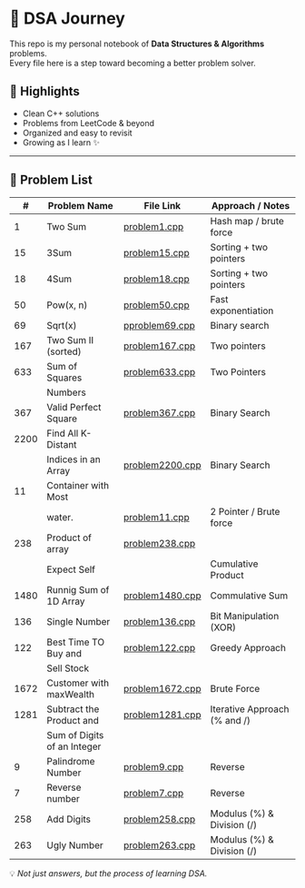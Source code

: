 # 🚀 DSA Journey

This repo is my personal notebook of **Data Structures & Algorithms** problems.  
Every file here is a step toward becoming a better problem solver.

## 🔑 Highlights
- Clean C++ solutions
- Problems from LeetCode & beyond
- Organized and easy to revisit
- Growing as I learn ✨

---
## 📌 Problem List

| #    | Problem Name                | File Link                             | Approach / Notes             |
|------|-----------------------------|---------------------------------------|------------------------------|
| 1    | Two Sum                     | [problem1.cpp](./problem1.cpp)        | Hash map / brute force       |
| 15   | 3Sum                        | [problem15.cpp](./problem15.cpp)      | Sorting + two pointers       |
| 18   | 4Sum                        | [problem18.cpp](./problem18.cpp)      | Sorting + two pointers       |
| 50   | Pow(x, n)                   | [problem50.cpp](./problem50.cpp)      | Fast exponentiation          |
| 69   | Sqrt(x)                     | [pproblem69.cpp](./pproblem69.cpp)    | Binary search                |
| 167  | Two Sum II (sorted)         | [problem167.cpp](./problem167.cpp)    | Two pointers                 |
| 633  | Sum of Squares              | [problem633.cpp](./problem633.cpp)    | Two Pointers                 |
|      | Numbers                     |                                       |                              |
| 367  | Valid Perfect Square        | [problem367.cpp](./problem6367.cpp)   | Binary Search                |
| 2200 | Find All K-Distant          |                                       |                              |
|      | Indices in an Array         | [problem2200.cpp](./problem22000.cpp) | Binary Search                |
| 11   | Container with Most         |                                       |                              |
|      | water.                      | [problem11.cpp](./problem11.cpp)      | 2 Pointer / Brute force      |
| 238  | Product of array            | [problem238.cpp](./problem238.cpp)    |                              |
|      | Expect Self                 |                                       | Cumulative Product           |
| 1480 | Runnig Sum of 1D Array      | [problem1480.cpp](./problem1480.cpp)  | Commulative Sum              | 
| 136  | Single Number               | [problem136.cpp](./problem136.cpp)    | Bit Manipulation (XOR)       | 
| 122  | Best Time TO Buy and        | [problem122.cpp](./problem122.cpp)    |  Greedy Approach             | 
|      | Sell Stock                  |                                       |                              | 
| 1672 | Customer with maxWealth     | [problem1672.cpp](./problem1672.cpp)  | Brute Force                  | 
| 1281 | Subtract the Product and    | [problem1281.cpp](./problem1281.cpp)  | Iterative Approach (% and /) |
|      | Sum of Digits of an Integer |                                       |                              |
| 9    | Palindrome Number           | [problem9.cpp](./problem9.cpp)        | Reverse                      | 
| 7    | Reverse number              | [problem7.cpp](./problem7.cpp)        | Reverse                      |
| 258  | Add Digits                  | [problem258.cpp](./problem258.cpp)    | Modulus (%) & Division (/)   |
| 263  | Ugly Number                 | [problem263.cpp](./problem263.cpp)    | Modulus (%) & Division (/)   |




💡 *Not just answers, but the process of learning DSA.*
